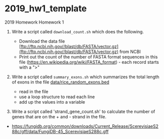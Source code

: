 # 2019_hw1_template
2019 Homework Homework 1

1. Write a script called `download_count.sh` which does the following.
   * Download the data file [ftp://ftp.ncbi.nih.gov//blast/db/FASTA/vector.gz](ftp://ftp.ncbi.nih.gov//blast/db/FASTA/vector.gz) from NCBI
   * Print out the count of the number of FASTA format sequences in this file (https://en.wikipedia.org/wiki/FASTA_format) - each record starts with a ">"
   
2. Write a script called `summary_exons.sh` which summarizes the total length of exons in the file [data/rice_random_exons.bed](https://raw.githubusercontent.com/biodataprog/GEN220/master/data/rice_random_exons.bed)
   * read in the file
   * use a loop structure to read each line
   * add up the values into a variable
   
3. Write a script called 'strand_gene_count.sh' to calculate the number of genes that are on the + and - strand in the file. 
  * https://fungidb.org/common/downloads/Current_Release/ScerevisiaeS288c/gff/data/FungiDB-45_ScerevisiaeS288c.gff
